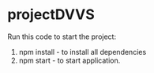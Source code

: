 # projectDVVS
Run this code to start the project:
1. npm install - to install all dependencies
2. npm start - to start application.
